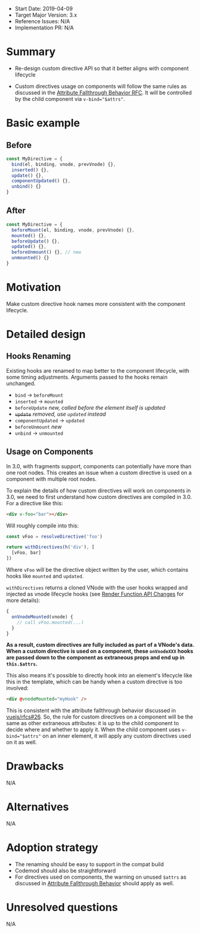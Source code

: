 - Start Date: 2019-04-09
- Target Major Version: 3.x
- Reference Issues: N/A
- Implementation PR: N/A

# Summary

- Re-design custom directive API so that it better aligns with component lifecycle

- Custom directives usage on components will follow the same rules as discussed in the [Attribute Fallthrough Behavior RFC](https://github.com/vuejs/rfcs/pull/26). It will be controlled by the child component via `v-bind="$attrs"`.

# Basic example

## Before

``` js
const MyDirective = {
  bind(el, binding, vnode, prevVnode) {},
  inserted() {},
  update() {},
  componentUpdated() {},
  unbind() {}
}
```

## After

``` js
const MyDirective = {
  beforeMount(el, binding, vnode, prevVnode) {},
  mounted() {},
  beforeUpdate() {},
  updated() {},
  beforeUnmount() {}, // new
  unmounted() {}
}
```

# Motivation

Make custom directive hook names more consistent with the component lifecycle.

# Detailed design

## Hooks Renaming

Existing hooks are renamed to map better to the component lifecycle, with some timing adjustments. Arguments passed to the hooks remain unchanged.

- `bind` -> `beforeMount`
- `inserted` -> `mounted`
- `beforeUpdate` *new, called before the element itself is updated*
- ~~`update`~~ *removed, use `updated` instead*
- `componentUpdated` -> `updated`
- `beforeUnmount` *new*
- `unbind` -> `unmounted`

## Usage on Components

In 3.0, with fragments support, components can potentially have more than one root nodes. This creates an issue when a custom directive is used on a component with multiple root nodes.

To explain the details of how custom directives will work on components in 3.0, we need to first understand how custom directives are compiled in 3.0. For a directive like this:

``` html
<div v-foo="bar"></div>
```

Will roughly compile into this:

``` js
const vFoo = resolveDirective('foo')

return withDirectives(h('div'), [
  [vFoo, bar]
])
```

Where `vFoo` will be the directive object written by the user, which contains hooks like `mounted` and `updated`.

`withDirectives` returns a cloned VNode with the user hooks wrapped and injected as vnode lifecycle hooks (see [Render Function API Changes](https://github.com/vuejs/rfcs/blob/master/active-rfcs/0008-render-function-api-change.md#special-reserved-props) for more details):

``` js
{
  onVnodeMounted(vnode) {
    // call vFoo.mounted(...)
  }
}
```

**As a result, custom directives are fully included as part of a VNode's data. When a custom directive is used on a component, these `onVnodeXXX` hooks are passed down to the component as extraneous props and end up in `this.$attrs`.**

This also means it's possible to directly hook into an element's lifecycle like this in the template, which can be handy when a custom directive is too involved:

``` html
<div @vnodeMounted="myHook" />
```

This is consistent with the attribute fallthrough behavior discussed in [vuejs/rfcs#26](https://github.com/vuejs/rfcs/pull/26). So, the rule for custom directives on a component will be the same as other extraneous attributes: it is up to the child component to decide where and whether to apply it. When the child component uses `v-bind="$attrs"` on an inner element, it will apply any custom directives used on it as well.

# Drawbacks

N/A

# Alternatives

N/A

# Adoption strategy

- The renaming should be easy to support in the compat build
- Codemod should also be straightforward
- For directives used on components, the warning on unused `$attrs` as discussed in [Attribute Fallthrough Behavior](https://github.com/vuejs/rfcs/pull/26) should apply as well.

# Unresolved questions

N/A
